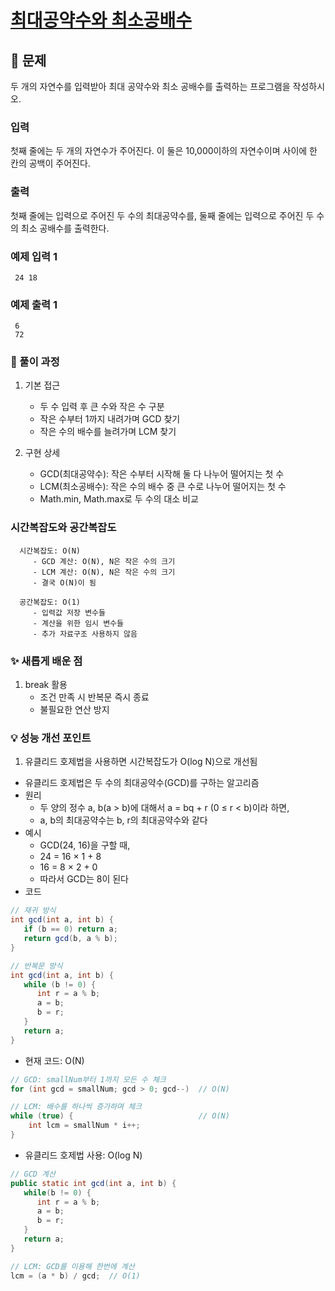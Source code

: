 # [최대공약수와 최소공배수](https://www.acmicpc.net/problem/2609)

## 📌 문제
두 개의 자연수를 입력받아 최대 공약수와 최소 공배수를 출력하는 프로그램을 작성하시오.

### 입력
첫째 줄에는 두 개의 자연수가 주어진다. 이 둘은 10,000이하의 자연수이며 사이에 한 칸의 공백이 주어진다.

### 출력
첫째 줄에는 입력으로 주어진 두 수의 최대공약수를, 둘째 줄에는 입력으로 주어진 두 수의 최소 공배수를 출력한다.

### 예제 입력 1

     24 18

### 예제 출력 1

     6
     72


### 🧰 풀이 과정

1. 기본 접근
   - 두 수 입력 후 큰 수와 작은 수 구분
   - 작은 수부터 1까지 내려가며 GCD 찾기
   - 작은 수의 배수를 늘려가며 LCM 찾기


2. 구현 상세
   - GCD(최대공약수): 작은 수부터 시작해 둘 다 나누어 떨어지는 첫 수
   - LCM(최소공배수): 작은 수의 배수 중 큰 수로 나누어 떨어지는 첫 수
   - Math.min, Math.max로 두 수의 대소 비교


### 시간복잡도와 공간복잡도

      
      시간복잡도: O(N)
         - GCD 계산: O(N), N은 작은 수의 크기
         - LCM 계산: O(N), N은 작은 수의 크기
         - 결국 O(N)이 됨
      
      공간복잡도: O(1)
         - 입력값 저장 변수들
         - 계산을 위한 임시 변수들
         - 추가 자료구조 사용하지 않음


### ✨ 새롭게 배운 점
1. break 활용
   - 조건 만족 시 반복문 즉시 종료
   - 불필요한 연산 방지


### 💡 성능 개선 포인트
1. 유클리드 호제법을 사용하면 시간복잡도가 O(log N)으로 개선됨
- 유클리드 호제법은 두 수의 최대공약수(GCD)를 구하는 알고리즘
- 원리
   - 두 양의 정수 a, b(a > b)에 대해서 a = bq + r (0 ≤ r < b)이라 하면,
   - a, b의 최대공약수는 b, r의 최대공약수와 같다
- 예시
   - GCD(24, 16)을 구할 때,
   - 24 = 16 × 1 + 8
   - 16 = 8 × 2 + 0
   - 따라서 GCD는 8이 된다
- 코드
```java
// 재귀 방식
int gcd(int a, int b) {
   if (b == 0) return a;
   return gcd(b, a % b);
}

// 반복문 방식
int gcd(int a, int b) {
   while (b != 0) {
      int r = a % b;
      a = b;
      b = r;
   }
   return a;
}
```
   
   * 현재 코드: O(N)
   
   ```java
   // GCD: smallNum부터 1까지 모든 수 체크
   for (int gcd = smallNum; gcd > 0; gcd--)  // O(N)
   
   // LCM: 배수를 하나씩 증가하며 체크
   while (true) {                            // O(N)
       int lcm = smallNum * i++;
   }
   ```
   
   * 유클리드 호제법 사용: O(log N)
   ```java
   // GCD 계산
   public static int gcd(int a, int b) {
      while(b != 0) {
         int r = a % b;
         a = b;
         b = r;
      }
      return a;
   }
   
   // LCM: GCD를 이용해 한번에 계산
   lcm = (a * b) / gcd;  // O(1)
   ```